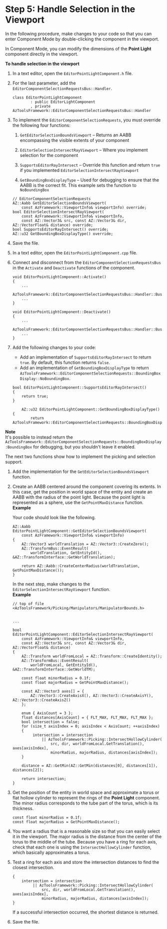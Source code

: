 # Step 5: Handle Selection in the Viewport<a name="handling-selection-viewport"></a>

In the following procedure, make changes to your code so that you can enter Component Mode by double\-clicking the component in the viewport\.

 In Component Mode, you can modify the dimensions of the **Point Light** component directly in the viewport\.

**To handle selection in the viewport**

1. In a text editor, open the `EditorPointLightComponent.h` file\.

1. For the last parameter, add the `EditorComponentSelectionRequestsBus::Handler`\.

   ```
   class EditorPointLightComponent
           : public EditorLightComponent
           , private AzToolsFramework::EditorComponentSelectionRequestsBus::Handler
   ```

1. To implement the `EditorComponentSelectionRequests`, you must override the following four functions:

   1. `GetEditorSelectionBoundsViewport` – Returns an AABB encompassing the visible extents of your component

   1. `EditorSelectionIntersectRayViewport` – Where you implement selection for the component

   1. `SupportsEditorRayIntersect` – Override this function and return `true` if you implemented `EditorSelectionIntersectRayViewport`

   1. `GetBoundingBoxDisplayType` – Used for debugging to ensure that the AABB is the correct fit\. This example sets the function to `NoBoundingBox`

   ```
   // EditorComponentSelectionRequests
   AZ::Aabb GetEditorSelectionBoundsViewport(
       const AzFramework::ViewportInfo& viewportInfo) override;
   bool EditorSelectionIntersectRayViewport(
       const AzFramework::ViewportInfo& viewportInfo,
       const AZ::Vector3& src, const AZ::Vector3& dir, AZ::VectorFloat& distance) override;
   bool SupportsEditorRayIntersect() override;
   AZ::u32 GetBoundingBoxDisplayType() override;
   ```

1. Save the file\.

1. In a text editor, open the `EditorPointLightComponent.cpp` file\.

1. Connect and disconnect from the `EditorComponentSelectionRequestsBus` in the `Activate` and `Deactivate` functions of the component\.

   ```
   void EditorPointLightComponent::Activate()
   {
       ...
       AzToolsFramework::EditorComponentSelectionRequestsBus::Handler::BusConnect(GetEntityId());
       ...
   }
     
   void EditorPointLightComponent::Deactivate()
   {
       ...
       AzToolsFramework::EditorComponentSelectionRequestsBus::Handler::BusDisconnect();
       ...
   }
   ```

1. Add the following changes to your code:
   + Add an implementation of `SupportsEditorRayIntersect` to return `true`\. By default, this function returns `false`\.
   + Add an implementation of `GetBoundingBoxDisplayType` to return `AzToolsFramework::EditorComponentSelectionRequests::BoundingBoxDisplay::NoBoundingBox`\. 

   ```
   bool EditorPointLightComponent::SupportsEditorRayIntersect()
   {
       return true;
   }
   
       AZ::u32 EditorPointLightComponent::GetBoundingBoxDisplayType()
   {
           return AzToolsFramework::EditorComponentSelectionRequests::BoundingBoxDisplay::NoBoundingBox;}
   ```
**Note**  
It's possible to instead return the `AzToolsFramework::EditorComponentSelectionRequests::BoundingBoxDisplay:BoundingBox` for debugging, but you shouldn't leave it enabled\.

   The next two functions show how to implement the picking and selection support\.

1. Add the implementation for the `GetEditorSelectionBoundsViewport` function\. 

1. Create an AABB centered around the component covering its extents\. In this case, get the position in world space of the entity and create an AABB with the radius of the point light\. Because the point light is represented as a sphere, use the `GetPointMaxDistance` function\.  
**Example**  

   Your code should look like the following\.

   ```
   AZ::Aabb EditorPointLightComponent::GetEditorSelectionBoundsViewport(
       const AzFramework::ViewportInfo& viewportInfo)
   {
       AZ::Vector3 worldTranslation = AZ::Vector3::CreateZero();
       AZ::TransformBus::EventResult(
           worldTranslation, GetEntityId(), &AZ::TransformInterface::GetWorldTranslation);
     
       return AZ::Aabb::CreateCenterRadius(worldTranslation, GetPointMaxDistance());
   }
   ```

   In the next step, make changes to the `EditorSelectionIntersectRayViewport` function\.  
**Example**  

   ```
   // top of file
   <AzToolsFramework/Picking/Manipulators/ManipulatorBounds.h>
   
   
   ...
   
   bool EditorPointLightComponent::EditorSelectionIntersectRayViewport(
       const AzFramework::ViewportInfo& viewportInfo,
       const AZ::Vector3& src, const AZ::Vector3& dir, AZ::VectorFloat& distance)
   {
       AZ::Transform worldFromLocal = AZ::Transform::CreateIdentity();
       AZ::TransformBus::EventResult(
           worldFromLocal, GetEntityId(), &AZ::TransformInterface::GetWorldTM);
     
       const float minorRadius = 0.1f;
       const float majorRadius = GetPointMaxDistance();
     
       const AZ::Vector3 axes[] = {
           AZ::Vector3::CreateAxisX(), AZ::Vector3::CreateAxisY(), AZ::Vector3::CreateAxisZ()
       };
     
       enum { AxisCount = 3 };
       float distances[AxisCount] = { FLT_MAX, FLT_MAX, FLT_MAX };
       bool intersection = false;
       for (size_t axisIndex = 0; axisIndex < AxisCount; ++axisIndex)
       {
            intersection = intersection
                || AzToolsFramework::Picking::IntersectHollowCylinder(
                    src, dir, worldFromLocal.GetTranslation(), axes[axisIndex],
                    minorRadius, majorRadius, distances[axisIndex]);
       }
     
       distance = AZ::GetMin(AZ::GetMin(distances[0], distances[1]), distances[2]);
        
       return intersection;
   }
   ```

1. Get the position of the entity in world space and approximate a torus or flat hollow cylinder to represent the rings of the **Point Light** component\. The minor radius corresponds to the tube part of the torus, which is its thickness\.

   ```
   const float minorRadius = 0.1f;
   const float majorRadius = GetPointMaxDistance();
   ```

1. You want a radius that is a reasonable size so that you can easily select it in the viewport\. The major radius is the distance from the center of the torus to the middle of the tube\. Because you have a ring for each axis, check that each one is using the `IntersectHollowCylinder` function, which basically approximates a torus\. 

1. Test a ring for each axis and store the intersection distances to find the closest intersection\. 

   ```
   {
       intersection = intersection
            || AzToolsFramework::Picking::IntersectHollowCylinder(
                src, dir, worldFromLocal.GetTranslation(), axes[axisIndex],
                minorRadius, majorRadius, distances[axisIndex]);
   }
   ```

   If a successful intersection occurred, the shortest distance is returned\.

1. Save the file\.
